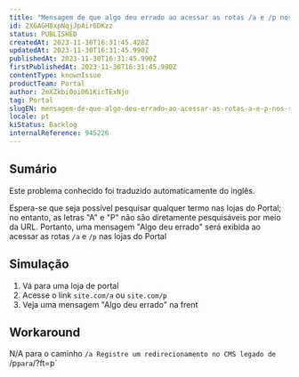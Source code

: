 ```yaml
---
title: "Mensagem de que algo deu errado ao acessar as rotas /a e /p nos repositórios do Portal"
id: 2XGAGH8xpNqjJpAir6DKzz
status: PUBLISHED
createdAt: 2023-11-30T16:31:45.428Z
updatedAt: 2023-11-30T16:31:45.990Z
publishedAt: 2023-11-30T16:31:45.990Z
firstPublishedAt: 2023-11-30T16:31:45.990Z
contentType: knownIssue
productTeam: Portal
author: 2mXZkbi0oi061KicTExNjo
tag: Portal
slugEN: mensagem-de-que-algo-deu-errado-ao-acessar-as-rotas-a-e-p-nos-repositorios-do-portal
locale: pt
kiStatus: Backlog
internalReference: 945226
---
```


## Sumário

<div class="alert alert-info">
  <p>Este problema conhecido foi traduzido automaticamente do inglês.</p>
</div>


Espera-se que seja possível pesquisar qualquer termo nas lojas do Portal; no entanto, as letras "A" e "P" não são diretamente pesquisáveis por meio da URL.
Portanto, uma mensagem "Algo deu errado" será exibida ao acessar as rotas `/a` e `/p` nas lojas do Portal

## Simulação



1. Vá para uma loja de portal
2. Acesse o link `site.com/a` ou `site.com/p`
3. Veja uma mensagem "Algo deu errado" na frent

## Workaround


N/A para o caminho `/a
Registre um redirecionamento no CMS legado de `/p` para `/?ft=p`






